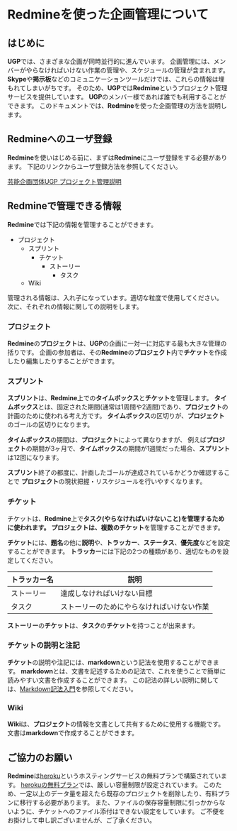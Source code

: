 # Redmineを使った企画管理について
## はじめに
**UGP**では、さまざまな企画が同時並行的に進んでいます。
企画管理には、メンバーがやらなければいけない作業の管理や、スケジュールの管理が含まれます。
**Skype**や**掲示板**などのコミュニケーションツールだけでは、これらの情報は埋もれてしまいがちです。
そのため、**UGP**では**Redmine**というプロジェクト管理サービスを提供しています。
**UGP**のメンバー様であれば誰でも利用することができます。
このドキュメントでは、**Redmine**を使った企画管理の方法を説明します。

## Redmineへのユーザ登録
**Redmine**を使いはじめる前に、まずは**Redmine**にユーザ登録をする必要があります。
下記のリンクからユーザ登録方法を参照してください。

[芸能企画団体UGP プロジェクト管理説明](https://github.com/ugp-2014/ugp-2014.github.io/blob/master/Redmine.pdf?raw=true)

## Redmineで管理できる情報
**Redmine**では下記の情報を管理することができます。

- プロジェクト
    - スプリント
        - チケット
            - ストーリー
                - タスク
    - Wiki

管理される情報は、入れ子になっています。適切な粒度で使用してください。
次に、それぞれの情報に関しての説明をします。

### プロジェクト
**Redmine**の**プロジェクト**は、**UGP**の企画に一対一に対応する最も大きな管理の括りです。
企画の参加者は、その**Redmine**の**プロジェクト**内で**チケット**を作成したり編集したりすることができます。

### スプリント
**スプリント**は、**Redmine**上での**タイムボックス**と**チケット**を管理します。
**タイムボックス**とは、固定された期間(通常は1周間や2週間)であり、**プロジェクト**の計画のために使われる考え方です。
**タイムボックス**の区切りが、**プロジェクト**のゴールの区切りになります。

**タイムボックス**の期間は、**プロジェクト**によって異なりますが、
例えば**プロジェクト**の期間が3ヶ月で、**タイムボックス**の期間が1週間だった場合、**スプリント**は12回になります。

**スプリント**終了の都度に、計画したゴールが達成されているかどうか確認することで
**プロジェクト**の現状把握・リスケジュールを行いやすくなります。

### チケット
チケットは、**Redmine**上で**タスク(やらなければいけないこと)**を管理するために使われます。
プロジェクトは、複数の**チケット**を管理することができます。

**チケット**には、**題名**の他に**説明**や、**トラッカー**、**ステータス**、**優先度**などを設定することができます。
**トラッカー**には下記の2つの種類があり、適切なものを設定してください。

| トラッカー名 | 説明                                         |
|--------------|----------------------------------------------|
| ストーリー   | 達成しなければいけない目標                   |
| タスク       | ストーリーのためにやらなければいけない作業   |

**ストーリー**の**チケット**は、**タスク**の**チケット**を持つことが出来ます。

### チケットの説明と注記
**チケット**の説明や注記には、**markdown**という記法を使用することができます。
**markdown**とは、文書を記述するための記法で、これを使うことで簡単に読みやすい文書を作成することができます。
この記法の詳しい説明に関しては、[Markdown記法入門](http://dotinstall.com/lessons/basic_markdown)を参照してください。

### Wiki
**Wiki**は、**プロジェクト**の情報を文書として共有するために使用する機能です。
文書は**markdown**で作成することができます。

## ご協力のお願い
**Redmine**は[heroku](https://www.heroku.com/)というホスティングサービスの無料プランで構築されています。
[herokuの無料プラン](https://www.heroku.com/pricing)では、厳しい容量制限が設定されています。
このため、一定以上のデータ量を超えたら既存のプロジェクトを削除したり、有料プランに移行する必要があります。
また、ファイルの保存容量制限に引っかからないように、チケットへのファイル添付はできない設定をしています。
ご不便をお掛けして申し訳ございませんが、ご了承ください。
